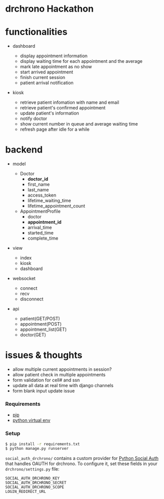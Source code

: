 # drchrono Hackathon




# functionalities
- dashboard
	- display appointment information
	- display waiting time for each appointment and the average
	- mark late appointment as no show
	- start arrived appointment
	- finish current session
	- patient arrival notification

- kiosk
	- retrieve patient infomation with name and email
	- retrieve patient's confirmed appointment
	- update patient's information
	- notify doctor
	- show current number in queue and average waiting time
	- refresh page after idle for a while


# backend

- model
	- Doctor
		- __doctor_id__
		- first_name
		- last_name
		- access_token
		- lifetime\_waiting_time
		- lifetime\_appointment_count
	- AppointmentProfile
		- doctor
		- __appointment_id__
		- arrival_time
		- started_time
		- complete_time


- view
	- index
	- kiosk
	- dashboard

- websocket
	- connect
	- recv
	- disconnect

- api
	- patient(GET/POST)
	- appointment(POST)
	- appointment_list(GET)
	- doctor(GET)

# issues & thoughts

- allow multiple current appointments in session?
- allow patient check in multiple appointments
- form validation for cell# and ssn
- update all data at real time with django channels
- form blank input update issue



### Requirements
- [pip](https://pip.pypa.io/en/stable/)
- [python virtual env](https://packaging.python.org/installing/#creating-and-using-virtual-environments)

### Setup
``` bash
$ pip install -r requirements.txt
$ python manage.py runserver
```

`social_auth_drchrono/` contains a custom provider for [Python Social Auth](http://psa.matiasaguirre.net/) that handles OAUTH for drchrono. To configure it, set these fields in your `drchrono/settings.py` file:

```
SOCIAL_AUTH_DRCHRONO_KEY
SOCIAL_AUTH_DRCHRONO_SECRET
SOCIAL_AUTH_DRCHRONO_SCOPE
LOGIN_REDIRECT_URL
```
